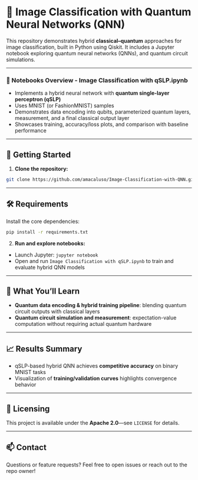 # 🧠 Image Classification with Quantum Neural Networks (QNN)

This repository demonstrates hybrid **classical–quantum** approaches for image classification, built in Python using Qiskit. It includes a Jupyter notebook exploring quantum neural networks (QNNs), and quantum circuit simulations.

---

### 🧩 Notebooks Overview - **Image Classification with qSLP.ipynb**
- Implements a hybrid neural network with **quantum single-layer perceptron (qSLP)**
- Uses MNIST (or FashionMNIST) samples
- Demonstrates data encoding into qubits, parameterized quantum layers, measurement, and a final classical output layer
- Showcases training, accuracy/loss plots, and comparison with baseline performance


---

## 🚀 Getting Started

1. **Clone the repository:**

```bash
git clone https://github.com/amacaluso/Image-Classification-with-QNN.git
```

---

## 🛠️ Requirements

Install the core dependencies:

```bash
pip install -r requirements.txt   
```


2. **Run and explore notebooks:**

- Launch Jupyter: `jupyter notebook`
- Open and run `Image Classification with qSLP.ipynb` to train and evaluate hybrid QNN models


---

## 🔬 What You’ll Learn

- **Quantum data encoding & hybrid training pipeline**: blending quantum circuit outputs with classical layers
- **Quantum circuit simulation and measurement**: expectation-value computation without requiring actual quantum hardware

---

## 📈 Results Summary

- qSLP-based hybrid QNN achieves **competitive accuracy** on binary MNIST tasks
- Visualization of **training/validation curves** highlights convergence behavior

---


## 📄 Licensing

This project is available under the **Apache 2.0**—see `LICENSE` for details.

---

## 📫 Contact

Questions or feature requests? Feel free to open issues or reach out to the repo owner!
